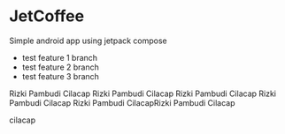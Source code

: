 # JetCoffee

Simple android app using jetpack compose


- test feature 1 branch
- test feature 2 branch
- test feature 3 branch

Rizki Pambudi
Cilacap
Rizki Pambudi
Cilacap
Rizki Pambudi
Cilacap
Rizki Pambudi
Cilacap
Rizki Pambudi
CilacapRizki Pambudi
Cilacap



cilacap
